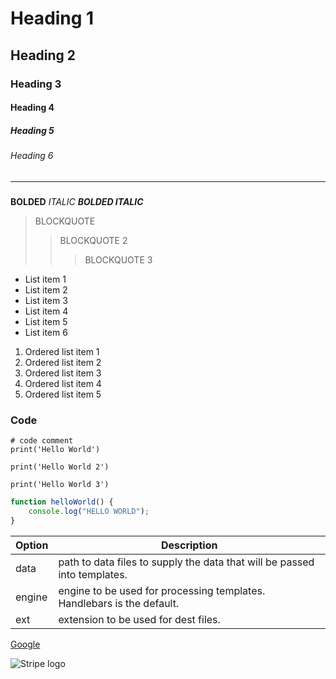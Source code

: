 # Heading 1
## Heading 2
### Heading 3
#### Heading 4
##### Heading 5
###### Heading 6

---
###

**BOLDED**
*ITALIC*
***BOLDED ITALIC***

> BLOCKQUOTE
>> BLOCKQUOTE 2
>>> BLOCKQUOTE 3

- List item 1
- List item 2
- List item 3
- List item 4
- List item 5
- List item 6

1. Ordered list item 1
2. Ordered list item 2
3. Ordered list item 3
4. Ordered list item 4
5. Ordered list item 5

### Code
    # code comment
    print('Hello World')

    print('Hello World 2')

    print('Hello World 3')

```js
function helloWorld() {
    console.log("HELLO WORLD");
}
```

| Option | Description |
| ------ | ----------- |
| data   | path to data files to supply the data that will be passed into templates. |
| engine | engine to be used for processing templates. Handlebars is the default. |
| ext    | extension to be used for dest files. |

[Google](https://google.com)

![Stripe logo](https://cdn.iconscout.com/icon/free/png-256/stripe-2-498440.png) 
